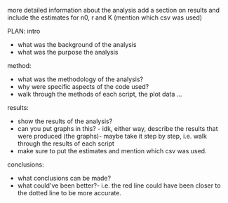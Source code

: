 more detailed information about the analysis 
add a section on results and include the estimates for n0, r and K (mention which csv was used)

PLAN: 
intro
- what was the background of the analysis
- what was the purpose the analysis

method:
- what was the methodology of the analysis?
- why were specific aspects of the code used?
- walk through the methods of each script, the plot data ...

results:
- show the results of the analysis?
- can you put graphs in this? - idk, either way, describe the results that were produced (the graphs)- maybe take it step by step, i.e. walk through the results of each script
- make sure to put the estimates and mention which csv was used.

conclusions:
- what conclusions can be made?
- what could've been better?- i.e. the red line could have been closer to the dotted line to be more accurate. 
